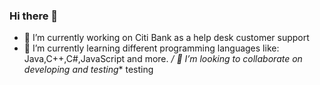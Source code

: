 ### Hi there 👋

- 🔭 I’m currently working on Citi Bank as a help desk customer support
- 🌱 I’m currently learning different programming languages like: Java,C++,C#,JavaScript and more.
  */ 👯 I’m looking to collaborate on developing and testing**
testing
